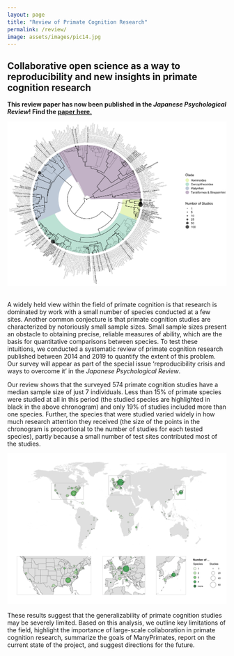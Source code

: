 ```yaml
---
layout: page
title: "Review of Primate Cognition Research"
permalink: /review/
image: assets/images/pic14.jpg
---
```


## Collaborative open science as a way to reproducibility and new insights in primate cognition research

<strong>This review paper has now been published in the *Japanese Psychological Review*! Find the <a href="/assets/pdfs/ManyPrimates_JPR_2019.pdf">paper here.</a></strong>

<div style="text-align: center;"><img class="image" src="/assets/images/review1.png" style="max-width: 100%; max-height: 650px;" /></div><br/>

A widely held view within the field of primate cognition is that research is dominated by work with a small number of species conducted at a few sites. Another common conjecture is that primate cognition studies are characterized by notoriously small sample sizes. Small sample sizes present an obstacle to obtaining precise, reliable measures of ability, which are the basis for quantitative comparisons between species. To test these intuitions, we conducted a systematic review of primate cognition research published between 2014 and 2019 to quantify the extent of this problem. Our survey will appear as part of the special issue ‘reproducibility crisis and ways to overcome it’ in the *Japanese Psychological Review*.

Our review shows that the surveyed 574 primate cognition studies have a median sample size of just 7 individuals. Less than 15% of primate species were studied at all in this period (the studied species are highlighted in black in the above chronogram) and only 19% of studies included more than one species. Further, the species that were studied varied widely in how much research attention they received (the size of the points in the chronogram is proportional to the number of studies for each tested species), partly because a small number of test sites contributed most of the studies. 

<div style="text-align: center;"><img class="image" src ="/assets/images/review2.png" style="max-width: 100%; max-height: 600px;" /></div>

These results suggest that the generalizability of primate cognition studies may be severely limited. Based on this analysis, we outline key limitations of the field, highlight the importance of large-scale collaboration in primate cognition research, summarize the goals of ManyPrimates, report on the current state of the project, and suggest directions for the future.


